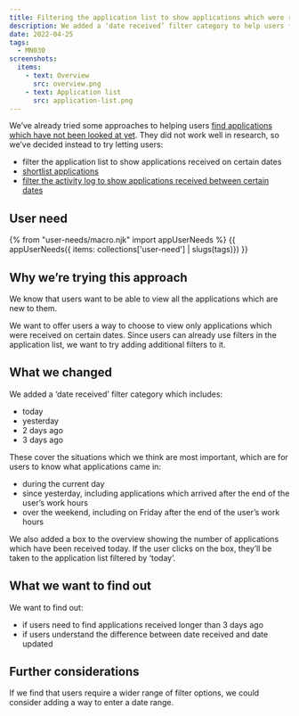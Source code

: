 ```yaml
---
title: Filtering the application list to show applications which were received recently
description: We added a ‘date received’ filter category to help users find new applications.
date: 2022-04-25
tags:
  - MN030
screenshots:
  items:
    - text: Overview
      src: overview.png
    - text: Application list
      src: application-list.png
---
```


We’ve already tried some approaches to helping users [find applications which have not been looked at yet](/manage-teacher-training-applications/helping-users-find-applications-which-have-not-been-looked-at-yet/). They did not work well in research, so we’ve decided instead to try letting users:

- filter the application list to show applications received on certain dates
- [shortlist applications](/manage-teacher-training-applications/shortisting-an-application/)
- [filter the activity log to show applications received between certain dates](/manage-teacher-training-applications/filtering-the-activity-log-to-show-applications-received-recently/)

## User need

{% from "user-needs/macro.njk" import appUserNeeds %}
{{ appUserNeeds({ items: collections['user-need'] | slugs(tags)}) }}

## Why we’re trying this approach

We know that users want to be able to view all the applications which are new to them.

We want to offer users a way to choose to view only applications which were received on certain dates. Since users can already use filters in the application list, we want to try adding additional filters to it.

## What we changed

We added a ‘date received’ filter category which includes:

- today
- yesterday
- 2 days ago
- 3 days ago

These cover the situations which we think are most important, which are for users to know what applications came in:

- during the current day
- since yesterday, including applications which arrived after the end of the user’s work hours
- over the weekend, including on Friday after the end of the user’s work hours

We also added a box to the overview showing the number of applications which have been received today. If the user clicks on the box, they’ll be taken to the application list filtered by ‘today’.

## What we want to find out

We want to find out:

- if users need to find applications received longer than 3 days ago
- if users understand the difference between date received and date updated

## Further considerations

If we find that users require a wider range of filter options, we could consider adding a way to enter a date range.
